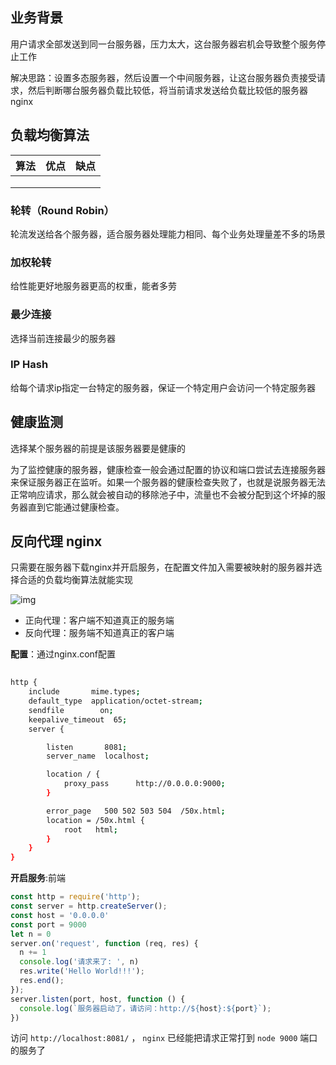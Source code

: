 ## 业务背景

用户请求全部发送到同一台服务器，压力太大，这台服务器宕机会导致整个服务停止工作

解决思路：设置多态服务器，然后设置一个中间服务器，让这台服务器负责接受请求，然后判断哪台服务器负载比较低，将当前请求发送给负载比较低的服务器 nginx

## 负载均衡算法



| 算法 | 优点 | 缺点 |
| ---- | ---- | ---- |
|      |      |      |
|      |      |      |
|      |      |      |

### 轮转（Round Robin）

轮流发送给各个服务器，适合服务器处理能力相同、每个业务处理量差不多的场景

### 加权轮转

给性能更好地服务器更高的权重，能者多劳

### 最少连接

选择当前连接最少的服务器

### IP Hash

给每个请求ip指定一台特定的服务器，保证一个特定用户会访问一个特定服务器

## 健康监测

选择某个服务器的前提是该服务器要是健康的

为了监控健康的服务器，健康检查一般会通过配置的协议和端口尝试去连接服务器来保证服务器正在监听。如果一个服务器的健康检查失败了，也就是说服务器无法正常响应请求，那么就会被自动的移除池子中，流量也不会被分配到这个坏掉的服务器直到它能通过健康检查。

## 反向代理 nginx

只需要在服务器下载nginx并开启服务，在配置文件加入需要被映射的服务器并选择合适的负载均衡算法就能实现

![img](https://img-blog.csdnimg.cn/img_convert/d82c48d9671ecedb5c161101dd5f63f8.png)

* 正向代理：客户端不知道真正的服务端
* 反向代理：服务端不知道真正的客户端

**配置**：通过nginx.conf配置

```sh
    
http {
    include       mime.types;
    default_type  application/octet-stream;
    sendfile        on;
    keepalive_timeout  65;
    server {

        listen       8081;
        server_name  localhost;

        location / {
            proxy_pass      http://0.0.0.0:9000;
        }

        error_page   500 502 503 504  /50x.html;
        location = /50x.html {
            root   html;
        }
    }
}
```

**开启服务**:前端

```js
const http = require('http');
const server = http.createServer();
const host = '0.0.0.0'
const port = 9000
let n = 0
server.on('request', function (req, res) {
  n += 1
  console.log('请求来了: ', n)
  res.write('Hello World!!!');
  res.end();
});
server.listen(port, host, function () {
  console.log(`服务器启动了，请访问：http://${host}:${port}`);
})
```

访问 `http://localhost:8081/` ， `nginx` 已经能把请求正常打到 `node 9000` 端口的服务了

